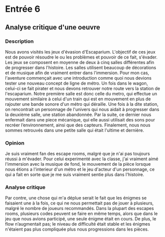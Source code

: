 # Entrée 6
## Analyse critique d'une oeuvre
### Description
Nous avons visités les jeux d'évasion d'Escaparium. L'objectif de ces jeux est de pouvoir résoudre le ou les problèmes et pouvoir de ce fait, s'évader. Les jeux se composent en moyenne de deux à cinq salles différentes afin de progresser dans l'histoire. Les salles utilisent beaucoup de décorations et de musique afin de vraiment entrer dans l'immersion. Pour mon cas, l'aventure commençait avec une introduction comme quoi nous devions tester une nouveau concept de ligne de métro. Un fois dans le wagon, celui-ci se fait pirater et nous devons retrouver notre route vers la station de l'escaparium. Notre première salle est donc celle du metro, qui effectue un mouvement similaire à celui d'un train qui est en mouvement en plus de rajouter une bande sonore d'un métro qui déraille. Une fois à la dite station, on rencontrait un personnage de l'univers qui nous aidait à progresser dans la deuxième salle, une station abandonnée. Par la suite, ce dernier nous enfermait dans une piece mécanique, qui elle aussi utilisait des sons pour recréer l’environnement, ainsi que des capteurs. Finalement, nous nous sommes retrouvés dans une petite salle qui était l'ultime et dernière.

### Opinion
Je suis vraiment fan des escape rooms, malgré que je n'ai pas toujours réussi à m'évader. Pour celui experimenté avec la classe, j'ai vraiment aimé l'immersion avec la musique de fond, le mouvement de la pièce lorsque nous étions a l'interieur d'un métro et le jeu d'acteur d'un personnage, ce qui a fait en sorte que je me suis vraiment sentie plus dans l'histoire.

### Analyse critique
Par contre, une chose qui m'a déplue serait le fait que les énigmes se faisaient une à la fois, ce qui ne nous permettait pas de jouer à plusieurs, malgré le nombre de joueurs recommandés. Dans la plupart des escapes rooms, plusieurs codes peuvent se faire en même temps, alors que dans le jeu que nous avions participé, une seule énigme était en cours. De plus, le flow n’augmentait pas; le niveau de difficulté était stable et les énigmes n'étaient pas plus compliquée plus nous progressions dans les pièces. 
